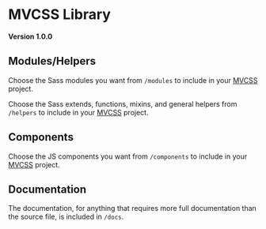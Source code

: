 # MVCSS Library

**Version 1.0.0**

## Modules/Helpers

Choose the Sass modules you want from `/modules` to include in your [MVCSS](http://mvcss.github.io/) project.

Choose the Sass extends, functions, mixins, and general helpers from `/helpers` to include in your [MVCSS](http://mvcss.github.io/) project.

## Components

Choose the JS components you want from `/components` to include in your [MVCSS](http://mvcss.github.io/) project.

## Documentation

The documentation, for anything that requires more full documentation than the source file, is included in `/docs`.
